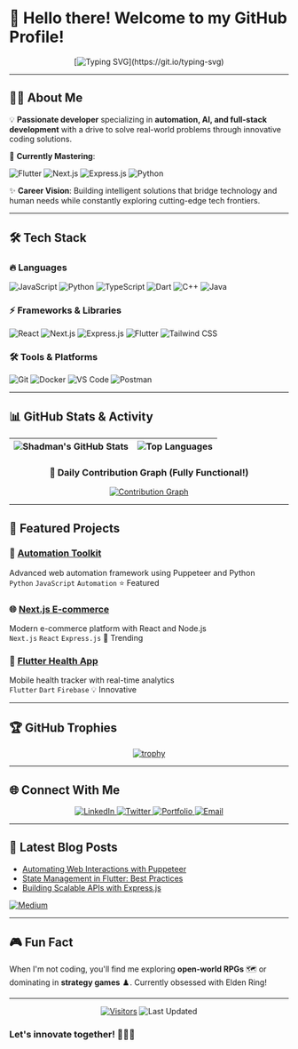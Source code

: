 # 👋 Hello there! Welcome to my GitHub Profile!

<div align="center">
  
[![Typing SVG](https://readme-typing-svg.demolab.com?font=Fira+Code&size=26&pause=1000&color=36BCF7&center=true&vCenter=true&width=600&lines=Shadman+Shakib+Alam+%7C+Developer;Passionate+about+Web+Automation;Always+learning+new+things!)](https://git.io/typing-svg)
  
</div>

---

## 👨‍💻 About Me

💡 **Passionate developer** specializing in **automation, AI, and full-stack development** with a drive to solve real-world problems through innovative coding solutions.

🚀 **Currently Mastering**:
<p align="left">
  <img src="https://img.shields.io/badge/Flutter-02569B?style=for-the-badge&logo=flutter&logoColor=white" alt="Flutter">
  <img src="https://img.shields.io/badge/Next.js-000000?style=for-the-badge&logo=nextdotjs&logoColor=white" alt="Next.js">
  <img src="https://img.shields.io/badge/Express.js-000000?style=for-the-badge&logo=express&logoColor=white" alt="Express.js">
  <img src="https://img.shields.io/badge/Python-3776AB?style=for-the-badge&logo=python&logoColor=white" alt="Python">
</p>

✨ **Career Vision**: Building intelligent solutions that bridge technology and human needs while constantly exploring cutting-edge tech frontiers.

---

## 🛠️ Tech Stack

### 🔥 Languages
<p>
  <img src="https://img.shields.io/badge/JavaScript-F7DF1E?style=for-the-badge&logo=javascript&logoColor=black" alt="JavaScript">
  <img src="https://img.shields.io/badge/Python-3776AB?style=for-the-badge&logo=python&logoColor=white" alt="Python">
  <img src="https://img.shields.io/badge/TypeScript-3178C6?style=for-the-badge&logo=typescript&logoColor=white" alt="TypeScript">
  <img src="https://img.shields.io/badge/Dart-0175C2?style=for-the-badge&logo=dart&logoColor=white" alt="Dart">
  <img src="https://img.shields.io/badge/C++-00599C?style=for-the-badge&logo=c%2B%2B&logoColor=white" alt="C++">
  <img src="https://img.shields.io/badge/Java-007396?style=for-the-badge&logo=java&logoColor=white" alt="Java">
</p>

### ⚡ Frameworks & Libraries
<p>
  <img src="https://img.shields.io/badge/React-61DAFB?style=for-the-badge&logo=react&logoColor=black" alt="React">
  <img src="https://img.shields.io/badge/Next.js-000000?style=for-the-badge&logo=nextdotjs&logoColor=white" alt="Next.js">
  <img src="https://img.shields.io/badge/Express.js-000000?style=for-the-badge&logo=express&logoColor=white" alt="Express.js">
  <img src="https://img.shields.io/badge/Flutter-02569B?style=for-the-badge&logo=flutter&logoColor=white" alt="Flutter">
  <img src="https://img.shields.io/badge/Tailwind_CSS-38B2AC?style=for-the-badge&logo=tailwind-css&logoColor=white" alt="Tailwind CSS">
</p>

### 🛠️ Tools & Platforms
<p>
  <img src="https://img.shields.io/badge/Git-F05032?style=for-the-badge&logo=git&logoColor=white" alt="Git">
  <img src="https://img.shields.io/badge/Docker-2496ED?style=for-the-badge&logo=docker&logoColor=white" alt="Docker">
  <img src="https://img.shields.io/badge/VS_Code-007ACC?style=for-the-badge&logo=visual-studio-code&logoColor=white" alt="VS Code">
  <img src="https://img.shields.io/badge/Postman-FF6C37?style=for-the-badge&logo=postman&logoColor=white" alt="Postman">
</p>

---

## 📊 GitHub Stats & Activity

<div align="center">
  
| ![Shadman's GitHub Stats](https://github-readme-stats.vercel.app/api?username=shadman76r&show_icons=true&count_private=true&theme=tokyonight&hide_border=true&bg_color=00000000) | ![Top Languages](https://github-readme-stats.vercel.app/api/top-langs/?username=shadman76r&layout=compact&theme=tokyonight&hide_border=true&bg_color=00000000) |
| ------------- | ------------- |

</div>

<div align="center">
  
### 🎯 Daily Contribution Graph (Fully Functional!)
[![Contribution Graph](https://github-readme-activity-graph.vercel.app/graph?username=shadman76r&theme=github-compact&area=true&hide_border=true)](https://github.com/shadman76r)

</div>

---

## 🌟 Featured Projects

### 🤖 [Automation Toolkit](https://github.com/shadman76r/automation-toolkit)
Advanced web automation framework using Puppeteer and Python  
`Python` `JavaScript` `Automation` ⭐ Featured

### 🌐 [Next.js E-commerce](https://github.com/shadman76r/nextjs-ecommerce)
Modern e-commerce platform with React and Node.js  
`Next.js` `React` `Express.js` 🚀 Trending

### 📱 [Flutter Health App](https://github.com/shadman76r/flutter-health-app)
Mobile health tracker with real-time analytics  
`Flutter` `Dart` `Firebase` 💡 Innovative

---

## 🏆 GitHub Trophies

<div align="center">
  
[![trophy](https://github-profile-trophy.vercel.app/?username=shadman76r&theme=onedark&column=4&margin-w=15&margin-h=15&no-frame=true)](https://github.com/ryo-ma/github-profile-trophy)

</div>

---

## 🌐 Connect With Me

<p align="center">
  <a href="https://www.linkedin.com/in/shadman76r">
    <img src="https://img.shields.io/badge/LinkedIn-0077B5?style=for-the-badge&logo=linkedin&logoColor=white" alt="LinkedIn">
  </a>
  <a href="https://twitter.com/shadman76r">
    <img src="https://img.shields.io/badge/Twitter-1DA1F2?style=for-the-badge&logo=twitter&logoColor=white" alt="Twitter">
  </a>
  <a href="https://shadman.dev">
    <img src="https://img.shields.io/badge/Portfolio-4A154B?style=for-the-badge&logo=google-chrome&logoColor=white" alt="Portfolio">
  </a>
  <a href="mailto:shadman76r@example.com">
    <img src="https://img.shields.io/badge/Email-D14836?style=for-the-badge&logo=gmail&logoColor=white" alt="Email">
  </a>
</p>

---

## 📝 Latest Blog Posts

- [Automating Web Interactions with Puppeteer](https://medium.com/@shadman76r)
- [State Management in Flutter: Best Practices](https://medium.com/@shadman76r)
- [Building Scalable APIs with Express.js](https://medium.com/@shadman76r)

[![Medium](https://img.shields.io/badge/Read_More-12100E?style=for-the-badge&logo=medium&logoColor=white)](https://medium.com/@shadman76r)

---

## 🎮 Fun Fact 
When I'm not coding, you'll find me exploring **open-world RPGs** 🗺️ or dominating in **strategy games** ♟️. Currently obsessed with Elden Ring!

---

<div align="center">
  
[![Visitors](https://komarev.com/ghpvc/?username=shadman76r&color=36BCF7&style=flat-square)](https://github.com/shadman76r)
![Last Updated](https://img.shields.io/github/last-commit/shadman76r/shadman76r?label=Profile%20Updated&color=36BCF7&style=flat-square)

</div>

### Let's innovate together! 👨‍💻✨
